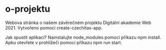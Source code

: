# o-projektu
Webova stránka o našem závěrečném projektu Digitální akademie Web 2021. 
Vytvořeno pomocí create-czechitas-app.

Jak spustit aplikaci? 
Nainstalujte node_modules pomocí příkazu npm install.
Apku otevřete v prohlížeči pomocí příkazu npm run start.
